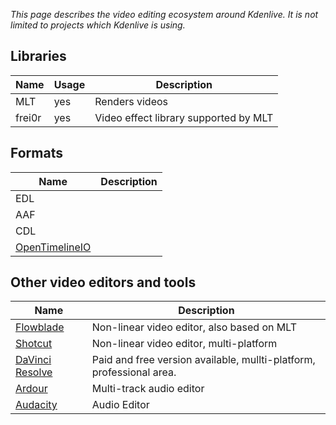 *This page describes the video editing ecosystem around Kdenlive. It is not limited to projects which Kdenlive is using.*

## Libraries

| Name | Usage | Description |
| --- | --- | --- |
| MLT | yes | Renders videos |
| frei0r | yes | Video effect library supported by MLT |


## Formats

| Name | Description |
| --- | --- |
| EDL | |
| AAF | |
| CDL | |
| [OpenTimelineIO](http://opentimeline.io/) | |


## Other video editors and tools

| Name | Description |
| --- | --- |
| [Flowblade](http://jliljebl.github.io/flowblade/) | Non-linear video editor, also based on MLT |
| [Shotcut](https://www.shotcut.org/) | Non-linear video editor, multi-platform |
| [DaVinci Resolve](https://www.blackmagicdesign.com/products/davinciresolve/) | Paid and free version available, mullti-platform, professional area. |
| [Ardour](http://ardour.org/) | Multi-track audio editor |
| [Audacity](https://www.audacityteam.org/) | Audio Editor |
